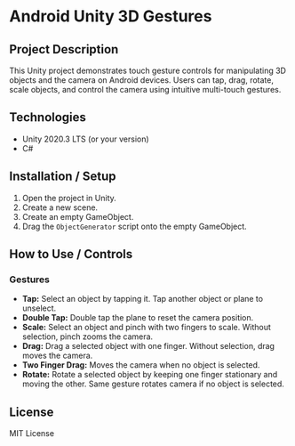 # Android Unity 3D Gestures

## Project Description
This Unity project demonstrates touch gesture controls for manipulating 3D objects and the camera on Android devices. Users can tap, drag, rotate, scale objects, and control the camera using intuitive multi-touch gestures.

## Technologies
- Unity 2020.3 LTS (or your version)
- C#

## Installation / Setup
1. Open the project in Unity.
2. Create a new scene.
3. Create an empty GameObject.
4. Drag the `ObjectGenerator` script onto the empty GameObject.

## How to Use / Controls

### Gestures
- **Tap:** Select an object by tapping it. Tap another object or plane to unselect.
- **Double Tap:** Double tap the plane to reset the camera position.
- **Scale:** Select an object and pinch with two fingers to scale. Without selection, pinch zooms the camera.
- **Drag:** Drag a selected object with one finger. Without selection, drag moves the camera.
- **Two Finger Drag:** Moves the camera when no object is selected.
- **Rotate:** Rotate a selected object by keeping one finger stationary and moving the other. Same gesture rotates camera if no object is selected.

## License
MIT License
